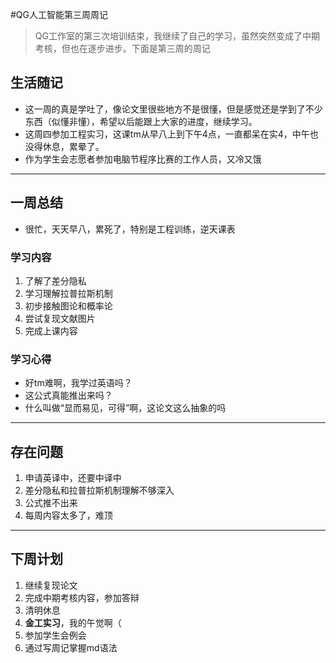 #QG人工智能第三周周记
>QG工作室的第三次培训结束，我继续了自己的学习，虽然突然变成了中期考核，但也在逐步进步。下面是第三周的周记
## 生活随记
- 这一周的真是学吐了，像论文里很些地方不是很懂，但是感觉还是学到了不少东西（似懂非懂），希望以后能跟上大家的进度，继续学习。
- 这周四参加工程实习，这课tm从早八上到下午4点，一直都呆在实4，中午也没得休息，累晕了。
- 作为学生会志愿者参加电脑节程序比赛的工作人员，又冷又饿

---

## 一周总结
- 很忙，天天早八，累死了，特别是工程训练，逆天课表
### 学习内容
1. 了解了差分隐私
2. 学习理解拉普拉斯机制
3. 初步接触图论和概率论
4. 尝试复现文献图片
5. 完成上课内容
### 学习心得
- 好tm难啊，我学过英语吗？
- 这公式真能推出来吗？
- 什么叫做“显而易见，可得”啊，这论文这么抽象的吗

---

## 存在问题
1. 申请英译中，还要中译中
2. 差分隐私和拉普拉斯机制理解不够深入
3. 公式推不出来
4. 每周内容太多了，难顶

---

## 下周计划
1. 继续复现论文
2. 完成中期考核内容，参加答辩
3. 清明休息
4. **金工实习**，我的午觉啊（
4. 参加学生会例会
5. 通过写周记掌握md语法